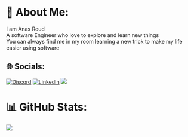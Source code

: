 # 💫 About Me:
I am Anas Roud<br>A software Engineer who love to explore and learn new things<br>You can always find me in my room learning a new trick to make my life easier using software


## 🌐 Socials:
[![Discord](https://img.shields.io/badge/Discord-%237289DA.svg?logo=discord&logoColor=white)](https://discord.gg/thefrenchystar) [![LinkedIn](https://img.shields.io/badge/LinkedIn-%230077B5.svg?logo=linkedin&logoColor=white)](https://www.linkedin.com/in/anas-roud-15322b19a/) 
![](https://komarev.com/ghpvc/?username=anasroud)

# 📊 GitHub Stats:
![](https://github-readme-streak-stats.herokuapp.com/?user=anasroud&theme=radical&hide_border=false)<br/>
